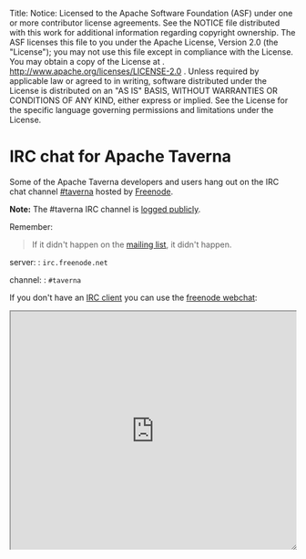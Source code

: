 Title:
Notice:    Licensed to the Apache Software Foundation (ASF) under one
           or more contributor license agreements.  See the NOTICE file
           distributed with this work for additional information
           regarding copyright ownership.  The ASF licenses this file
           to you under the Apache License, Version 2.0 (the
           "License"); you may not use this file except in compliance
           with the License.  You may obtain a copy of the License at
           .
             http://www.apache.org/licenses/LICENSE-2.0
           .
           Unless required by applicable law or agreed to in writing,
           software distributed under the License is distributed on an
           "AS IS" BASIS, WITHOUT WARRANTIES OR CONDITIONS OF ANY
           KIND, either express or implied.  See the License for the
           specific language governing permissions and limitations
           under the License.

<style type="text/css">
<!--
#page {
margin: 0
}
#irc {
  height: 30em;
  width: 100%;
  resize: both;
  overflow: auto;
}
iframe {
  height: 100%;
  width: 100%;
  resize: both;
  overflow: auto;
}
-->
</style>

# IRC chat for Apache Taverna

Some of the Apache Taverna developers and users hang out on the IRC chat channel [#taverna](irc://irc.freenode.net/%23taverna) hosted by [Freenode](http://freenode.net/).

<div id="content"><div class="alert alert-info alert-dismissible" role="alert"><p><span class="glyphicon glyphicon-info-sign" aria-hidden="true"></span><strong> Note:</strong>
The #taverna IRC channel is <a class="alert-link" href="http://wilderness.apache.org/channels/#logs-#taverna">logged publicly</a>.
</div></div>

Remember:

> If it didn't happen on the [mailing list](/community/contact), it didn't happen.

server:
:    `irc.freenode.net`

channel:
:    `#taverna`

If you don't have an [IRC client](https://en.wikipedia.org/wiki/Comparison_of_Internet_Relay_Chat_clients) you can use the [freenode webchat](http://webchat.freenode.net/?channels=%23taverna&uio=MTE9MjA16a):

<div id="irc">
<iframe id="ircframe" src="http://webchat.freenode.net?channels=%23taverna&uio=MTE9MjA16a" width="647" height="400"></iframe>
</div>

<p><br><br><!-- some space before copyright footer --></p>